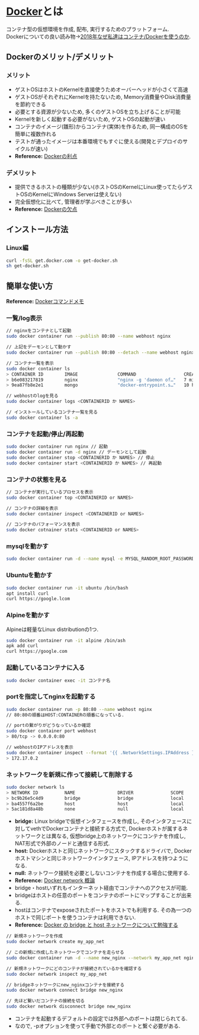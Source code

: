 # [Docker](https://www.docker.com)とは
コンテナ型の仮想環境を作成, 配布, 実行するためのプラットフォーム.  
Dockerについての良い読み物→[2018年なぜ私達はコンテナ/Dockerを使うのか](http://iga-ninja.hatenablog.com/entry/2018/06/28/091412).

## Dockerのメリット/デメリット
### メリット
- ゲストOSはホストのKernelを直接使うためオーバーヘッドが小さくて高速
- ゲストOSがそれぞれにKernelを持たないため, Memory消費量やDisk消費量を節約できる
- 必要とする資源が少ないため, 多くのゲストOSを立ち上げることが可能
- Kernelを新しく起動する必要がないため, ゲストOSの起動が速い
- コンテナのイメージ(雛形)からコンテナ(実体)を作るため, 同一構成のOSを簡単に複数作れる
- テストが通ったイメージは本番環境でもすぐに使える(開発とデプロイのサイクルが速い)
 - **Reference:** [Dockerの利点](http://docker.yuichi.com/about/strength/index.html)

### デメリット
- 提供できるホストの種類が少ない(ホストOSのKernelにLinux使ってたらゲストOSのKernelにWindows Serverは使えない)
- 完全仮想化に比べて, 管理者が学ぶべきことが多い
 - **Reference:** [Dockerの欠点](http://docker.yuichi.com/about/strength/index.html)

## インストール方法
### Linux編
```bash
curl -fsSL get.docker.com -o get-docker.sh
sh get-docker.sh
```

## 簡単な使い方
**Reference:** [Dockerコマンドメモ](https://qiita.com/curseoff/items/a9e64ad01d673abb6866)

### 一覧/log表示
```bash
// nginxをコンテナとして起動
sudo docker container run --publish 80:80 --name webhost nginx

// 上記をデーモンとして動かす
sudo docker container run --publish 80:80 --detach --name webhost nginx

// コンテナ一覧を表示
sudo docker container ls
> CONTAINER ID        IMAGE               COMMAND                  CREATED             STATUS              PORTS                NAMES
> b6e083217819        nginx               "nginx -g 'daemon of…"   7 minutes ago       Up 23 seconds       0.0.0.0:80->80/tcp   webhost
> 9ea87fb8e2e1        mongo               "docker-entrypoint.s…"   10 hours ago        Up 10 hours         27017/tcp            mongo

// webhostのlogを見る
sudo docker container logs <CONTAINERID か NAMES>

// インストールしているコンテナ一覧を見る
sudo docker container ls -a
```

### コンテナを起動/停止/再起動
```bash
sudo docker container run nginx // 起動
sudo docker container run -d nginx // デーモンとして起動
sudo docker container stop <CONTAINERID か NAMES> // 停止
sudo docker container start <CONTAINERID か NAMES> // 再起動
```

### コンテナの状態を見る
```bash
// コンテナが実行しているプロセスを表示
sudo docker container top <CONTAINERID or NAMES>

// コンテナの詳細を表示
sudo docker container inspect <CONTAINERID or NAMES>

// コンテナのパフォーマンスを表示
sudo docker cotnainer stats <CONTAINERID or NAMES>
```

### mysqlを動かす
```bash
sudo docker container run -d --name mysql -e MYSQL_RANDOM_ROOT_PASSWORD=ture mysql
```

### Ubuntuを動かす
```bash
sudo docker container run -it ubuntu /bin/bash
apt install curl
curl https://google.lcom
```

### Alpineを動かす
Alpineは軽量なLinux distributionの1つ.
```bash
sudo docker container run -it alpine /bin/ash
apk add curl
curl https://google.com
```

### 起動しているコンテナに入る
```bash
sudo docker container exec -it コンテナ名
```

### portを指定してnginxを起動する
```bash
sudo docker container run -p 80:80 --name webhost nginx
// 80:80の順番はHOST:CONTAINERの順番になっている.

// portの繋がりがどうなっているか確認
sudo docker container port webhost
> 80/tcp -> 0.0.0.0:80

// webhostのIPアドレスを表示
sudo docker container inspect --format '{{ .NetworkSettings.IPAddress }}' webhost
> 172.17.0.2
```

### ネットワークを新規に作って接続して削除する
```bash
sudo docker network ls
> NETWORK ID          NAME                DRIVER              SCOPE
> bc9b26e5c4d9        bridge              bridge              local
> ba4557f6a2be        host                host                local
> 5ac181d8a48b        none                null                local
```
- **bridge:** Linux bridgeで仮想インタフェースを作成し, そのインタフェースに対してvethでDockerコンテナと接続する方式で, Dockerホストが属するネットワークとは異なる, 仮想bridge上のネットワークにコンテナを作成し, NAT形式で外部のノードと通信する形式.
- **host:** Dockerホストと同じネットワークにスタックするドライバで, Dockerホストマシンと同じネットワークインタフェース, IPアドレスを持つようになる.
- **null:** ネットワーク接続を必要としないコンテナを作成する場合に使用する.
 - **Reference:** [Docker network 概論](https://qiita.com/TsutomuNakamura/items/ed046ee21caca4a2ffd9)
- bridge・hostいずれもインターネット経由でコンテナへのアクセスが可能.
- bridgeはホストの任意のポートをコンテナのポートにマップすることが出来る.
- hostはコンテナでexposeされたポートをホストでも利用する. その為一つのホストで同じポートを使うコンテナは利用できない.
 - **Reference:** [Docker の bridge と host ネットワークについて勉強する](https://qiita.com/toshihirock/items/f5b9f7799ec8bf8c328e)

```bash
// 新規ネットワークを作成
sudo docker network create my_app_net

// この新規に作成したネットワークでコンテナを走らせる
sudo docker container run -d --name new_nginx --network my_app_net nginx

// 新規ネットワークにどのコンテナが接続されているかを確認する
sudo docker network inspect my_app_net

// bridgeネットワークにnew_nginxコンテナを接続する
sudo docker network connect bridge new_nginx

// 先ほど繋いだコンテナの接続を切る
sudo docker network disconnect bridge new_nginx
```
- コンテナを起動するデフォルトの設定では外部へのポートは閉じられてる.
- なので, -pオプションを使って手動で外部とのポートと繋ぐ必要がある.

